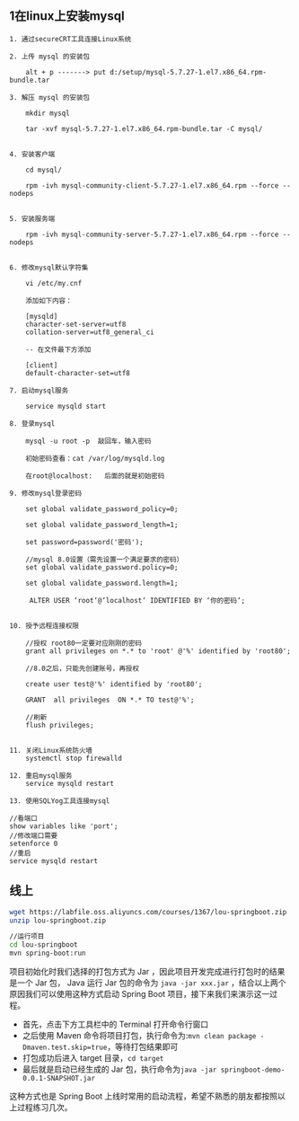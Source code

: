 ## 1在linux上安装mysql

```
1. 通过secureCRT工具连接Linux系统

2. 上传 mysql 的安装包

    alt + p -------> put d:/setup/mysql-5.7.27-1.el7.x86_64.rpm-bundle.tar

3. 解压 mysql 的安装包

	mkdir mysql
    
	tar -xvf mysql-5.7.27-1.el7.x86_64.rpm-bundle.tar -C mysql/


4. 安装客户端
    
	cd mysql/
    
	rpm -ivh mysql-community-client-5.7.27-1.el7.x86_64.rpm --force --nodeps


5. 安装服务端
    
	rpm -ivh mysql-community-server-5.7.27-1.el7.x86_64.rpm --force --nodeps


6. 修改mysql默认字符集
    
	vi /etc/my.cnf
    
	添加如下内容：
    
	[mysqld]
	character-set-server=utf8
	collation-server=utf8_general_ci
 
	-- 在文件最下方添加
    
	[client]
	default-character-set=utf8

7. 启动mysql服务
    
	service mysqld start

8. 登录mysql
    
	mysql -u root -p  敲回车，输入密码
    
	初始密码查看：cat /var/log/mysqld.log
    
	在root@localhost:   后面的就是初始密码

9. 修改mysql登录密码
    
	set global validate_password_policy=0;
    
	set global validate_password_length=1;
    
	set password=password('密码');
	
	//mysql 8.0设置（需先设置一个满足要求的密码）
	set global validate_password.policy=0;

	set global validate_password.length=1;
	
	 ALTER USER ‘root‘@‘localhost‘ IDENTIFIED BY ‘你的密码‘;


10. 授予远程连接权限 
    
	//授权 root80一定要对应刚刚的密码
	grant all privileges on *.* to 'root' @'%' identified by 'root80';
    
	//8.0之后，只能先创建账号，再授权

	create user test@'%' identified by 'root80';

	GRANT  all privileges  ON *.* TO test@'%';
	
	//刷新
	flush privileges;


11. 关闭Linux系统防火墙
	systemctl stop firewalld

12. 重启mysql服务
	service mysqld restart

13. 使用SQLYog工具连接mysql

//看端口
show variables like 'port';
//修改端口需要
setenforce 0
//重启
service mysqld restart
```



## 线上

```sh
wget https://labfile.oss.aliyuncs.com/courses/1367/lou-springboot.zip
unzip lou-springboot.zip

//运行项目
cd lou-springboot
mvn spring-boot:run
```



项目初始化时我们选择的打包方式为 Jar ，因此项目开发完成进行打包时的结果是一个 Jar 包， Java 运行 Jar 包的命令为 `java -jar xxx.jar` ，结合以上两个原因我们可以使用这种方式启动 Spring Boot 项目，接下来我们来演示这一过程。

- 首先，点击下方工具栏中的 Terminal 打开命令行窗口
- 之后使用 Maven 命令将项目打包，执行命令为:`mvn clean package -Dmaven.test.skip=true`，等待打包结果即可
- 打包成功后进入 target 目录，`cd target`
- 最后就是启动已经生成的 Jar 包，执行命令为`java -jar springboot-demo-0.0.1-SNAPSHOT.jar`

这种方式也是 Spring Boot 上线时常用的启动流程，希望不熟悉的朋友都按照以上过程练习几次。